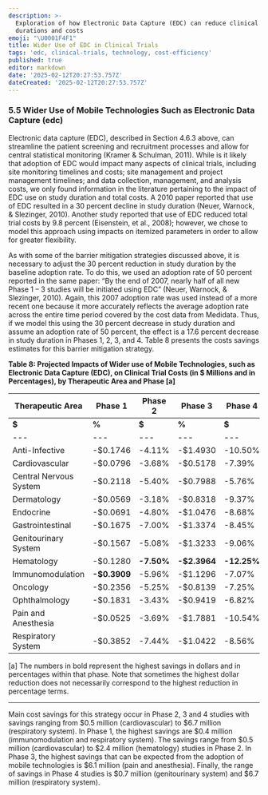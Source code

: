 ```yaml
---
description: >-
  Exploration of how Electronic Data Capture (EDC) can reduce clinical trial
  durations and costs
emoji: "\U0001F4F1"
title: Wider Use of EDC in Clinical Trials
tags: 'edc, clinical-trials, technology, cost-efficiency'
published: true
editor: markdown
date: '2025-02-12T20:27:53.757Z'
dateCreated: '2025-02-12T20:27:53.757Z'
---
```

### 5.5 Wider Use of Mobile Technologies Such as Electronic Data Capture (edc)

Electronic data capture (EDC), described in Section 4.6.3 above, can streamline the patient screening and recruitment processes and allow for central statistical monitoring (Kramer & Schulman, 2011). While is it likely that adoption of EDC would impact many aspects of clinical trials, including site monitoring timelines and costs; site management and project management timelines; and data collection, management, and analysis costs, we only found information in the literature pertaining to the impact of EDC use on study duration and total costs. A 2010 paper reported that use of EDC resulted in a 30 percent decline in study duration (Neuer, Warnock, & Slezinger, 2010). Another study reported that use of EDC reduced total trial costs by 9.8 percent (Eisenstein, et al., 2008); however, we chose to model this approach using impacts on itemized parameters in order to allow for greater flexibility.

As with some of the barrier mitigation strategies discussed above, it is necessary to adjust the 30 percent reduction in study duration by the baseline adoption rate. To do this, we used an adoption rate of 50 percent reported in the same paper: “By the end of 2007, nearly half of all new Phase 1 – 3 studies will be initiated using EDC” (Neuer, Warnock, & Slezinger, 2010). Again, this 2007 adoption rate was used instead of a more recent one because it more accurately reflects the average adoption rate across the entire time period covered by the cost data from Medidata. Thus, if we model this using the 30 percent decrease in study duration and assume an adoption rate of 50 percent, the effect is a 17.6 percent decrease in study duration in Phases 1, 2, 3, and 4. Table 8 presents the costs savings estimates for this barrier mitigation strategy.

**Table 8: Projected Impacts of Wider use of Mobile Technologies, such as Electronic Data Capture (EDC), on Clinical Trial Costs (in $ Millions and in Percentages), by Therapeutic Area and Phase \[a\]**

| **Therapeutic Area** | **Phase 1** | **Phase 2** | **Phase 3** | **Phase 4** |
| --- | --- | --- | --- | --- |
| **$** | **%** | **$** | **%** | **$** | **%** | **$** | **%** |
| --- | --- | --- | --- | --- | --- | --- | --- |
| Anti-Infective | \-$0.1746 | \-4.11% | \-$1.4930 | \-10.50% | \-$1.9246 | \-8.44% | \-$0.7727 | \-7.03% |
| Cardiovascular | \-$0.0796 | \-3.68% | \-$0.5178 | \-7.39% | \-$1.5784 | \-6.26% | \-$3.6692 | **\-13.22%** |
| Central Nervous System | \-$0.2118 | \-5.40% | \-$0.7988 | \-5.76% | \-$1.0103 | \-5.25% | \-$1.4165 | \-10.03% |
| Dermatology | \-$0.0569 | \-3.18% | \-$0.8318 | \-9.37% | \-$0.9007 | \-7.86% | \-$2.5943 | \-10.28% |
| Endocrine | \-$0.0691 | \-4.80% | \-$1.0476 | \-8.68% | \-$1.4410 | \-8.50% | \-$2.8179 | \-10.56% |
| Gastrointestinal | \-$0.1675 | \-7.00% | \-$1.3374 | \-8.45% | \-$0.6319 | \-4.36% | \-$2.4446 | \-11.22% |
| Genitourinary System | \-$0.1567 | \-5.08% | \-$1.3233 | \-9.06% | \-$1.6031 | \-9.14% | \-$0.7321 | \-10.78% |
| Hematology | \-$0.1280 | **\-7.50%** | **\-$2.3964** | **\-12.25%** | \-$1.8621 | **\-12.40%** | \-$3.5580 | \-13.18% |
| Immunomodulation | **\-$0.3909** | \-5.96% | \-$1.1296 | \-7.07% | \-$1.0908 | \-9.18% | \-$1.8096 | \-9.14% |
| Oncology | \-$0.2356 | \-5.25% | \-$0.8139 | \-7.25% | \-$2.0728 | \-9.38% | \-$3.0733 | \-7.91% |
| Ophthalmology | \-$0.1831 | \-3.43% | \-$0.9419 | \-6.82% | \-$2.0612 | \-6.70% | \-$1.7859 | \-10.18% |
| Pain and Anesthesia | \-$0.0525 | \-3.69% | \-$1.7881 | \-10.54% | **\-$6.0579** | \-11.44% | \-$3.7714 | \-11.74% |
| Respiratory System | \-$0.3852 | \-7.44% | \-$1.0422 | \-8.56% | \-$2.2854 | \-9.90% | **\-$6.6866** | \-9.17% |

\[a\] The numbers in bold represent the highest savings in dollars and in percentages within that phase. Note that sometimes the highest dollar reduction does not necessarily correspond to the highest reduction in percentage terms.

---

Main cost savings for this strategy occur in Phase 2, 3 and 4 studies with savings ranging from $0.5 million (cardiovascular) to $6.7 million (respiratory system). In Phase 1, the highest savings are $0.4 million (immunomodulation and respiratory system). The savings range from $0.5 million (cardiovascular) to $2.4 million (hematology) studies in Phase 2. In Phase 3, the highest savings that can be expected from the adoption of mobile technologies is $6.1 million (pain and anesthesia). Finally, the range of savings in Phase 4 studies is $0.7 million (genitourinary system) and $6.7 million (respiratory system).


